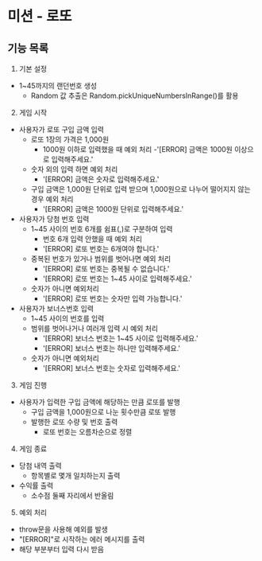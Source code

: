 # 미션 - 로또

## 기능 목록

1. 기본 설정

- 1~45까지의 랜던번호 생성
  - Random 값 추출은 Random.pickUniqueNumbersInRange()를 활용

2. 게임 시작

- 사용자가 로또 구입 금액 입력
  - 로또 1장의 가격은 1,000원
    - 1000원 이하로 입력했을 때 예외 처리
      -'[ERROR] 금액은 1000원 이상으로 입력해주세요.'
  - 숫자 외의 입력 하면 예외 처리
    - '[ERROR] 금액은 숫자로 입력해주세요.'
  - 구입 금액은 1,000원 단위로 입력 받으며 1,000원으로 나누어 떨어지지 않는 경우 예외 처리
    - '[ERROR] 금액은 1000원 단위로 입력해주세요.'
- 사용자가 당첨 번호 입력
  - 1~45 사이의 번호 6개를 쉼표(,)로 구분하여 입력
    - 번호 6개 입력 안했을 때 예외 처리
    - '[ERROR] 로또 번호는 6개여야 합니다.'
  - 중복된 번호가 있거나 범위를 벗어나면 예외 처리
    - '[ERROR] 로또 번호는 중복될 수 없습니다.'
    - '[ERROR] 로또 번호는 1~45 사이로 입력해주세요.'
  - 숫자가 아니면 예외처리
    - '[ERROR] 로또 번호는 숫자만 입력 가능합니다.'
- 사용자가 보너스번호 입력
  - 1~45 사이의 번호를 입력
  - 범위를 벗어나거나 여러개 입력 시 예외 처리
    - '[ERROR] 보너스 번호는 1~45 사이로 입력해주세요.'
    - '[ERROR] 보너스 번호는 하나만 입력해주세요.'
  - 숫자가 아니면 예외처리
    - '[ERROR] 보너스 번호는 숫자로 입력해주세요.'

3. 게임 진행

- 사용자가 입력한 구입 금액에 해당하는 만큼 로또를 발행
  - 구입 금액을 1,000원으로 나눈 횟수만큼 로또 발행
  - 발행한 로또 수량 및 번호 출력
    - 로또 번호는 오름차순으로 정렬

4. 게임 종료

- 당첨 내역 출력
  - 항목별로 몇개 일치하는지 출력
- 수익률 출력
  - 소수점 둘째 자리에서 반올림

5. 예외 처리

- throw문을 사용해 예외를 발생
- "[ERROR]"로 시작하는 에러 메시지를 출력
- 해당 부분부터 입력 다시 받음
